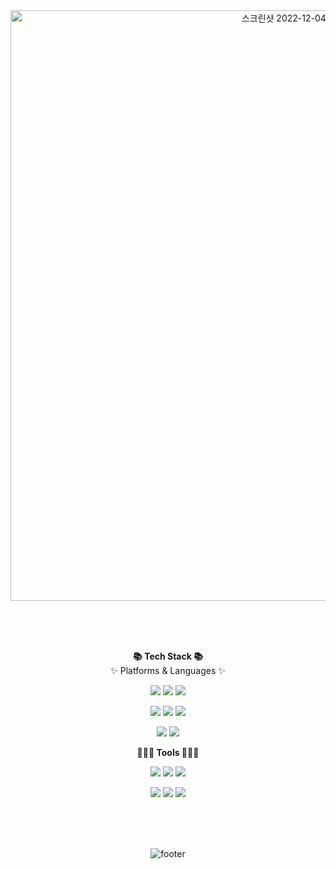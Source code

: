 <div align=center>
<img width="945" alt="스크린샷 2022-12-04 오후 11 53 27" src="https://user-images.githubusercontent.com/97588888/205497793-eaa75d36-295d-47e3-bdb1-c39b14cbcd68.png">     
 
 <br/><br/><br/>
 
 **📚 Tech Stack 📚**    
 ✨ Platforms & Languages ✨       
 
 <img src="https://img.shields.io/badge/Python-3776AB?style=flat&logo=Python&logoColor=white"/> <img src="https://img.shields.io/badge/JavaScript-F7DF1E?style=flat&logo=JavaScript&logoColor=white"/> <img src="https://img.shields.io/badge/TypeScript-3178C6?style=flat&logo=TypeScript&logoColor=white"/>
 
 <img src="https://img.shields.io/badge/Vue-4FC08D?style=flat&logo=Vue.js&logoColor=white"/> <img src="https://img.shields.io/badge/React-61DAFB?style=flat&logo=React&logoColor=white"/> <img src="https://img.shields.io/badge/ReactNative-61DAFB?style=flat&logo=React&logoColor=white"/>
 
 <img src="https://img.shields.io/badge/HTML5-E34F26?style=flat&logo=HTML5&logoColor=white"/> <img src="https://img.shields.io/badge/CSS3-1572B6?style=flat&logo=CSS3&logoColor=white"/> 
 

 
 
 
**👩🏻‍💻 Tools 👩🏻‍💻**      
 
 <img src="https://img.shields.io/badge/Visual Studio-007ACC?style=flat&logo=Visual Studio&logoColor=white"/> <img src="https://img.shields.io/badge/Adobe Illustrator-F24E1E?style=flat&logo=Adobe Illustrator&logoColor=white"/> <img src="https://img.shields.io/badge/Jira-0052CC?style=flat&logo=Jira&logoColor=white"/> 
 
 <img src="https://img.shields.io/badge/GitHub-181717?style=flat&logo=GitHub&logoColor=white"/>  <img src="https://img.shields.io/badge/GitLab-FC6D26?style=flat&logo=GitLab&logoColor=white"/>  <img src="https://img.shields.io/badge/Notion-000000?style=flat&logo=Notion&logoColor=white"/>

<br/><br/><br/>



![footer](https://capsule-render.vercel.app/api?section=footer&color=FFFFFF&height=150)
 

<!--
**gitjisu/gitjisu** is a ✨ _special_ ✨ repository because its `README.md` (this file) appears on your GitHub profile.
